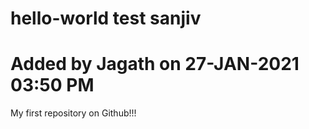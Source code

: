 # hello-world test sanjiv
# Added by Jagath on 27-JAN-2021 03:50 PM
My first repository on Github!!!
